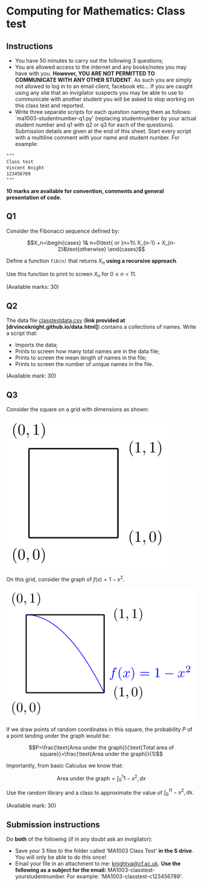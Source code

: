 # Computing for Mathematics: Class test

## Instructions

- You have 50 minutes to carry out the following 3 questions;
- You are allowed access to the internet and any books/notes you may have with you. **However, YOU ARE NOT PERMITTED TO COMMUNICATE WITH ANY OTHER STUDENT**. As such you are simply not allowed to log in to an email client, facebook etc... If you are caught using any site that an invigilator suspects you may be able to use to communicate with another student you will be asked to stop working on this class test and reported.
- Write three separate scripts for each question naming them as follows: `ma1003-studentnumber-q1.py' (replacing studentnumber by your actual student number and q1 with q2 or q3 for each of the questions). Submission details are given at the end of this sheet. Start every script with a multiline comment with your name and student number. For example:

~~~{.python}
"""
Class test
Vincent Knight
123456789
"""
~~~

**10 marks are available for convention, comments and general presentation of code.**

## Q1

Consider the Fibonacci sequence defined by:

$$X_n=\begin{cases}
    1& n=0\text{ or }n=1\\
    X_{n-1} + X_{n-2}&\text{otherwise}
    \end{cases}$$

Define a function `fib(n)` that returns $X_n$ **using a recursive approach**.

Use this function to print to screen $X_n$ for $0\leq n<11$.

(Available marks: 30)

## Q2

The data file [classtestdata.csv](./Data/classtestdata.csv) (**link provided at [drvinceknight.github.io/data.html]**) contains a collections of names. Write a script that:

- Imports the data;
- Prints to screen how many total names are in the data file;
- Prints to screen the mean length of names in the file;
- Prints to screen the number of unique names in the file.

(Available mark: 30)

## Q3

Consider the square on a grid with dimensions as shown:

![\text{A grid}](./Images/grid.png)

On this grid, consider the graph of $f(x) = 1 - x ^ 2$.

![\text{A grid with $f(x)$}](./Images/gridwithplot.png)

If we draw points of random coordinates in this square, the probability $P$ of a point landing under the graph would be:

$$P=\frac{\text{Area under the graph}}{\text{Total area of square}}=\frac{\text{Area under the graph}}{1}$$

Importantly, from basic Calculus we know that:

$$\text{Area under the graph}=\int_{0}^{1}1-x^2,dx$$

Use the random library and a class to approximate the value of $\int_{0}^11-x^2,dx$.

(Available mark: 30)

## Submission instructions

Do **both** of the following (if in any doubt ask an invigilator):

- Save your 3 files to the folder called 'MA1003 Class Test' **in the S drive**. You will only be able to do this once!
- Email your file in an attachment to me: knightva@cf.ac.uk. **Use the following as a subject for the email:** MA1003-classtest-yourstudentnumber. For example: 'MA1003-classtest-c123456789'.
